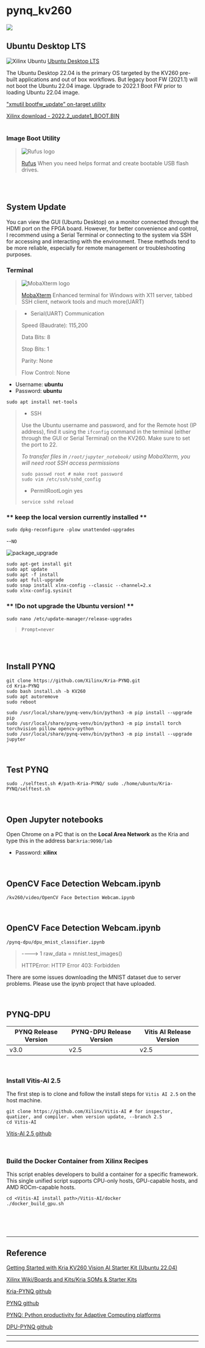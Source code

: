 # pynq_kv260
![](./kriapynq.png)
<br>

## Ubuntu Desktop LTS

![Xilinx Ubuntu](./Ubuntu_Desktop_LTS.png)
[Ubuntu Desktop LTS](https://xilinx-wiki.atlassian.net/wiki/spaces/A/pages/1641152513/Kria+SOMs+Starter+Kits#Ubuntu-Desktop-LTS)

The Ubuntu Desktop 22.04 is the primary OS targeted by the KV260 pre-built applications and out of box workflows. But legacy boot FW (2021.1) will not boot the Ubuntu 22.04 image. Upgrade to 2022.1 Boot FW prior to loading Ubuntu 22.04 image.

["xmutil bootfw_update” on-target utility](https://xilinx-wiki.atlassian.net/wiki/spaces/A/pages/1641152513#Boot-FW-Update-Process)

[Xilinx download - 2022.2_update1_BOOT.BIN](https://www.xilinx.com/member/forms/download/design-license-xef.html?filename=BOOT-k26-starter-kit-20230516185703.bin)   
<br>

### Image Boot Utility

>![Rufus logo](https://raw.githubusercontent.com/pbatard/rufus/master/res/icons/rufus-128.png)
>
>[Rufus](https://github.com/pbatard/rufus)
>When you need helps format and create bootable USB flash drives.


<br><br>
## System Update

You can view the GUI (Ubuntu Desktop) on a monitor connected through the HDMI port on the FPGA board. However, for better convenience and control, I recommend using a Serial Terminal or connecting to the system via SSH for accessing and interacting with the environment. These methods tend to be more reliable, especially for remote management or troubleshooting purposes.

### Terminal
>![MobaXterm logo](./xterm_logo.png)
>
>[MobaXterm](https://mobaxterm.mobatek.net/)
>Enhanced terminal for Windows with X11 server, tabbed SSH client, network tools and much more(UART)

>* Serial(UART) Communication
>
>Speed (Baudrate): 115,200
>
>Data Bits: 8
> 
>Stop Bits: 1
> 
>Parity: None
> 
>Flow Control: None

* Username: **ubuntu**
* Password: **ubuntu**

```
sudo apt install net-tools
```

>* SSH
>  
>Use the Ubuntu username and password, and for the Remote host (IP address), find it using the `ifconfig` command in the terminal (either through the GUI or Serial Terminal) on the KV260. Make sure to set the port to 22.
>
>*To transfer files in `/root/jupyter_notebook/` using MobaXterm, you will need root SSH access permissions*
>
>```
>sudo passwd root # make root password
>sudo vim /etc/ssh/sshd_config
>```
> * PermitRootLogin yes
>```
>service sshd reload
>```

### ** keep the local version currently installed **

```
sudo dpkg-reconfigure -plow unattended-upgrades
```
--`NO`

![package_upgrade](./package_upgrade.png)

```
sudo apt-get install git
sudo apt update
sudo apt -f install
sudo apt full-upgrade
sudo snap install xlnx-config --classic --channel=2.x
sudo xlnx-config.sysinit
```

### ** !Do not upgrade the Ubuntu version! **
```
sudo nano /etc/update-manager/release-upgrades
```
>```
>Prompt=never
>```


<br><br>
## Install PYNQ

```
git clone https://github.com/Xilinx/Kria-PYNQ.git
cd Kria-PYNQ
sudo bash install.sh -b KV260
sudo apt autoremove
sudo reboot
```
```
sudo /usr/local/share/pynq-venv/bin/python3 -m pip install --upgrade pip
sudo /usr/local/share/pynq-venv/bin/python3 -m pip install torch torchvision pillow opencv-python
sudo /usr/local/share/pynq-venv/bin/python3 -m pip install --upgrade jupyter
```

<br>

## Test PYNQ
```
sudo ./selftest.sh #/path-Kria-PYNQ/ sudo ./home/ubuntu/Kria-PYNQ/selftest.sh
```

<br>

## Open Jupyter notebooks

Open Chrome on a PC that is on the **Local Area Network** as the Kria and type this in the address bar:`kria:9090/lab`

* Password: **xilinx**

<br>

## OpenCV Face Detection Webcam.ipynb
`/kv260/video/OpenCV Face Detection Webcam.ipynb`

<br>

## OpenCV Face Detection Webcam.ipynb
`/pynq-dpu/dpu_mnist_classifier.ipynb`
> ----> 1 raw_data = mnist.test_images()
> 
> HTTPError: HTTP Error 403: Forbidden

There are some issues downloading the MNIST dataset due to server problems. Please use the ipynb project that have uploaded.

<br>

## PYNQ-DPU

| PYNQ Release Version | PYNQ-DPU Release Version | Vitis AI Release Version | 
|----------------------|--------------------------|--------------------------|
| v3.0                 | v2.5                     | v2.5                     |

<br>

### Install Vitis-AI 2.5
The first step is to clone and follow the install steps for `Vitis AI 2.5` on the host machine.
```
git clone https://github.com/Xilinx/Vitis-AI # for inspector, quatizer, and compiler. when version update, --branch 2.5
cd Vitis-AI
```
[Vitis-AI 2.5 github](https://github.com/Xilinx/Vitis-AI/tree/2.5)

<br>

### Build the Docker Container from Xilinx Recipes
This script enables developers to build a container for a specific framework. This single unified script supports CPU-only hosts, GPU-capable hosts, and AMD ROCm-capable hosts.
```
cd <Vitis-AI install path>/Vitis-AI/docker
./docker_build_gpu.sh
```


<br><br><br>
* * *
## Reference

[Getting Started with Kria KV260 Vision AI Starter Kit (Ubuntu 22.04)](https://www.amd.com/en/products/system-on-modules/kria/k26/kv260-vision-starter-kit/getting-started-ubuntu/getting-started.html)

[Xilinx Wiki/Boards and Kits/Kria SOMs & Starter Kits](https://xilinx-wiki.atlassian.net/wiki/x/AQDSYQ)

[Kria-PYNQ github](https://github.com/Xilinx/Kria-PYNQ)

[PYNQ github](https://github.com/Xilinx/PYNQ/)

[PYNQ: Python productivity for Adaptive Computing platforms](https://pynq.readthedocs.io/en/latest/index.html)

[DPU-PYNQ github](https://github.com/Xilinx/DPU-PYNQ)

* * *
* * *
